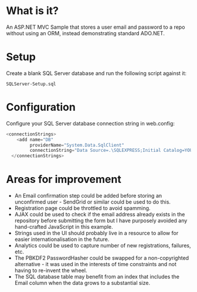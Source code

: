 # What is it?
An ASP.NET MVC Sample that stores a user email and password to a repo without using an ORM, instead demonstrating standard ADO.NET. 

# Setup
Create a blank SQL Server database and run the following script against it: 
````
SQLServer-Setup.sql
````

# Configuration

Configure your SQL Server database connection string in web.config: 

````csharp
<connectionStrings>
    <add name="DB"
         providerName="System.Data.SqlClient"
         connectionString="Data Source=.\SQLEXPRESS;Initial Catalog=YOURDATABASENAME;Integrated Security=True"/>
  </connectionStrings>
````


# Areas for improvement

* An Email confirmation step could be added before storing an unconfirmed user - SendGrid or similar could be used to do this.
* Registration page could be throttled to avoid spamming.
* AJAX could be used to check if the email address already exists in the repository before submitting the form but I have purposely avoided any hand-crafted JavaScript in this example.
* Strings used in the UI should probably live in a resource to allow for easier internationalisation in the future.
* Analytics could be used to capture number of new registrations, failures, etc.
* The PBKDF2 PasswordHasher could be swapped for a non-copyrighted alternative - it was used in the interests of time constraints and not having to re-invent the wheel.
* The SQL database table may benefit from an index that includes the Email column when the data grows to a substantial size.

